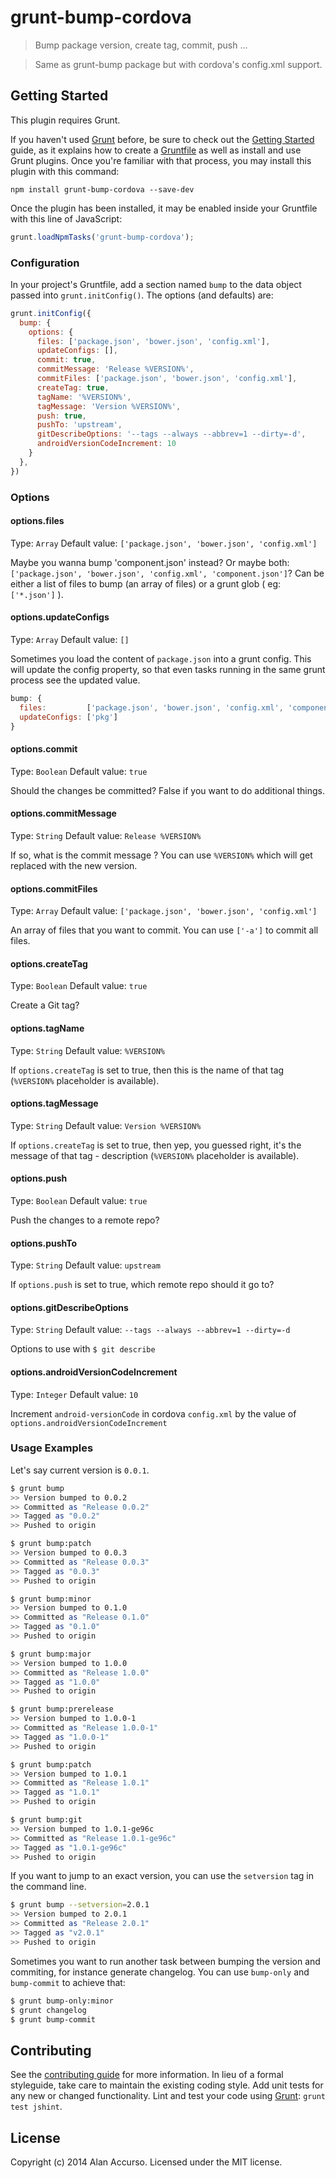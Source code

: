 # grunt-bump-cordova

> Bump package version, create tag, commit, push ...

> Same as grunt-bump package but with cordova's config.xml support.

## Getting Started
This plugin requires Grunt.

If you haven't used [Grunt](http://gruntjs.com/) before, be sure to check out the [Getting Started](http://gruntjs.com/getting-started) guide, as it explains how to create a [Gruntfile](http://gruntjs.com/sample-gruntfile) as well as install and use Grunt plugins. Once you're familiar with that process, you may install this plugin with this command:

```shell
npm install grunt-bump-cordova --save-dev
```

Once the plugin has been installed, it may be enabled inside your Gruntfile with this line of JavaScript:

```js
grunt.loadNpmTasks('grunt-bump-cordova');
```

### Configuration
In your project's Gruntfile, add a section named `bump` to the data object passed into `grunt.initConfig()`. The options (and defaults) are:

```js
grunt.initConfig({
  bump: {
    options: {
      files: ['package.json', 'bower.json', 'config.xml'],
      updateConfigs: [],
      commit: true,
      commitMessage: 'Release %VERSION%',
      commitFiles: ['package.json', 'bower.json', 'config.xml'],
      createTag: true,
      tagName: '%VERSION%',
      tagMessage: 'Version %VERSION%',
      push: true,
      pushTo: 'upstream',
      gitDescribeOptions: '--tags --always --abbrev=1 --dirty=-d',
      androidVersionCodeIncrement: 10
    }
  },
})
```

### Options

#### options.files
Type: `Array`
Default value: `['package.json', 'bower.json', 'config.xml']`

Maybe you wanna bump 'component.json' instead? Or maybe both: `['package.json', 'bower.json', 'config.xml', 'component.json']`? Can be either a list of files to bump (an array of files) or a grunt glob ( eg: `['*.json']` ).

#### options.updateConfigs
Type: `Array`
Default value: `[]`

Sometimes you load the content of `package.json` into a grunt config. This will update the config property, so that even tasks running in the same grunt process see the updated value.

```js
bump: {
  files:         ['package.json', 'bower.json', 'config.xml', 'component.json'],
  updateConfigs: ['pkg']
}
```

#### options.commit
Type: `Boolean`
Default value: `true`

Should the changes be committed? False if you want to do additional things.

#### options.commitMessage
Type: `String`
Default value: `Release %VERSION%`

If so, what is the commit message ? You can use `%VERSION%` which will get replaced with the new version.

#### options.commitFiles
Type: `Array`
Default value: `['package.json', 'bower.json', 'config.xml']`

An array of files that you want to commit. You can use `['-a']` to commit all files.

#### options.createTag
Type: `Boolean`
Default value: `true`

Create a Git tag?

#### options.tagName
Type: `String`
Default value: `%VERSION%`

If `options.createTag` is set to true, then this is the name of that tag (`%VERSION%` placeholder is available).

#### options.tagMessage
Type: `String`
Default value: `Version %VERSION%`

If `options.createTag` is set to true, then yep, you guessed right, it's the message of that tag - description (`%VERSION%` placeholder is available).

#### options.push
Type: `Boolean`
Default value: `true`

Push the changes to a remote repo?

#### options.pushTo
Type: `String`
Default value: `upstream`

If `options.push` is set to true, which remote repo should it go to?

#### options.gitDescribeOptions
Type: `String`
Default value: `--tags --always --abbrev=1 --dirty=-d`

Options to use with `$ git describe`

#### options.androidVersionCodeIncrement
Type: `Integer`
Default value: `10`

Increment `android-versionCode` in cordova `config.xml` by the value of `options.androidVersionCodeIncrement`

### Usage Examples

Let's say current version is `0.0.1`.

```bash
$ grunt bump
>> Version bumped to 0.0.2
>> Committed as "Release 0.0.2"
>> Tagged as "0.0.2"
>> Pushed to origin

$ grunt bump:patch
>> Version bumped to 0.0.3
>> Committed as "Release 0.0.3"
>> Tagged as "0.0.3"
>> Pushed to origin

$ grunt bump:minor
>> Version bumped to 0.1.0
>> Committed as "Release 0.1.0"
>> Tagged as "0.1.0"
>> Pushed to origin

$ grunt bump:major
>> Version bumped to 1.0.0
>> Committed as "Release 1.0.0"
>> Tagged as "1.0.0"
>> Pushed to origin

$ grunt bump:prerelease
>> Version bumped to 1.0.0-1
>> Committed as "Release 1.0.0-1"
>> Tagged as "1.0.0-1"
>> Pushed to origin

$ grunt bump:patch
>> Version bumped to 1.0.1
>> Committed as "Release 1.0.1"
>> Tagged as "1.0.1"
>> Pushed to origin

$ grunt bump:git
>> Version bumped to 1.0.1-ge96c
>> Committed as "Release 1.0.1-ge96c"
>> Tagged as "1.0.1-ge96c"
>> Pushed to origin
````

If you want to jump to an exact version, you can use the ```setversion``` tag in the command line.

```bash
$ grunt bump --setversion=2.0.1
>> Version bumped to 2.0.1
>> Committed as "Release 2.0.1"
>> Tagged as "v2.0.1"
>> Pushed to origin
```

Sometimes you want to run another task between bumping the version and commiting, for instance generate changelog. You can use `bump-only` and `bump-commit` to achieve that:

```bash
$ grunt bump-only:minor
$ grunt changelog
$ grunt bump-commit
```

## Contributing
See the [contributing guide](https://github.com/aaccurso/grunt-bump-cordova/blob/master/CONTRIBUTING.md) for more information. In lieu of a formal styleguide, take care to maintain the existing coding style. Add unit tests for any new or changed functionality. Lint and test your code using [Grunt](http://gruntjs.com/): `grunt test jshint`.

## License
Copyright (c) 2014 Alan Accurso. Licensed under the MIT license.
